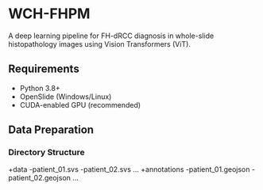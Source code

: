 # WCH-FHPM
A deep learning pipeline for FH-dRCC diagnosis in whole-slide histopathology images using Vision Transformers (ViT).

## Requirements
- Python 3.8+
- OpenSlide (Windows/Linux)
- CUDA-enabled GPU (recommended)

## Data Preparation
### Directory Structure
+data
 -patient_01.svs
 -patient_02.svs
...
+annotations
 -patient_01.geojson
 -patient_02.geojson
...
